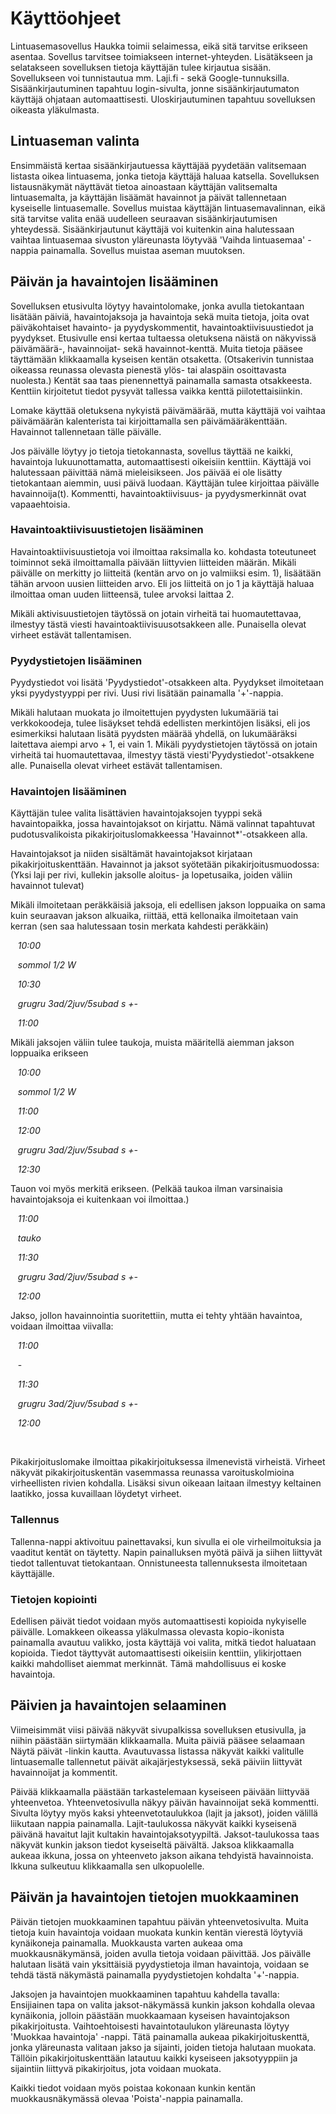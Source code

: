 # Käyttöohjeet

Lintuasemasovellus Haukka toimii selaimessa, eikä sitä tarvitse erikseen asentaa. Sovellus tarvitsee toimiakseen internet-yhteyden. Lisätäkseen ja selatakseen sovelluksen tietoja käyttäjän tulee kirjautua sisään. Sovellukseen voi tunnistautua mm. Laji.fi - sekä Google-tunnuksilla. Sisäänkirjautuminen tapahtuu login-sivulta, jonne sisäänkirjautumaton käyttäjä ohjataan automaattisesti. Uloskirjautuminen tapahtuu sovelluksen oikeasta yläkulmasta.

## Lintuaseman valinta

Ensimmäistä kertaa sisäänkirjautuessa käyttäjää pyydetään valitsemaan listasta oikea lintuasema, jonka tietoja käyttäjä haluaa katsella. Sovelluksen listausnäkymät näyttävät tietoa ainoastaan käyttäjän valitsemalta lintuasemalta, ja käyttäjän lisäämät havainnot ja päivät tallennetaan kyseiselle lintuasemalle.
Sovellus muistaa käyttäjän lintuasemavalinnan, eikä sitä tarvitse valita enää uudelleen seuraavan sisäänkirjautumisen yhteydessä. Sisäänkirjautunut käyttäjä voi kuitenkin aina halutessaan vaihtaa lintuasemaa sivuston yläreunasta löytyvää 'Vaihda lintuasemaa' -nappia painamalla. Sovellus muistaa aseman muutoksen.

## Päivän ja havaintojen lisääminen

Sovelluksen etusivulta löytyy havaintolomake, jonka avulla tietokantaan lisätään päiviä, havaintojaksoja ja havaintoja sekä muita tietoja, joita ovat päiväkohtaiset havainto- ja pyydyskommentit, havaintoaktiivisuustiedot ja pyydykset. Etusivulle ensi kertaa tultaessa oletuksena näistä on näkyvissä päivämäärä-, havainnoijat- sekä havainnot-kenttä. Muita tietoja pääsee täyttämään klikkaamalla kyseisen kentän otsaketta. (Otsakerivin tunnistaa oikeassa reunassa olevasta pienestä ylös- tai alaspäin osoittavasta nuolesta.) Kentät saa taas pienennettyä painamalla samasta otsakkeesta. Kenttiin kirjoitetut tiedot pysyvät tallessa vaikka kenttä piilotettaisiinkin.

Lomake käyttää oletuksena nykyistä päivämäärää, mutta käyttäjä voi vaihtaa päivämäärän kalenterista tai kirjoittamalla sen päivämääräkenttään. Havainnot tallennetaan tälle päivälle. 

Jos päivälle löytyy jo tietoja tietokannasta, sovellus täyttää ne kaikki, havaintoja lukuunottamatta, automaattisesti oikeisiin kenttiin. Käyttäjä voi halutessaan päivittää nämä mieleisikseen.
Jos päivää ei ole lisätty tietokantaan aiemmin, uusi päivä luodaan. Käyttäjän tulee kirjoittaa päivälle havainnoija(t). Kommentti, havaintoaktiivisuus- ja pyydysmerkinnät ovat vapaaehtoisia.

### Havaintoaktiivisuustietojen lisääminen

Havaintoaktiivisuustietoja voi ilmoittaa raksimalla ko. kohdasta toteutuneet toiminnot sekä ilmoittamalla päivään liittyvien liitteiden määrän. Mikäli päivälle on merkitty jo liitteitä (kentän arvo on jo valmiiksi esim. 1), lisäätään tähän arvoon uusien liitteiden arvo. Eli jos liitteitä on jo 1 ja käyttäjä haluaa ilmoittaa oman uuden liitteensä, tulee arvoksi laittaa 2.

Mikäli aktivisuustietojen täytössä on jotain virheitä tai huomautettavaa, ilmestyy tästä viesti havaintoaktiivisuusotsakkeen alle. Punaisella olevat virheet estävät tallentamisen.

### Pyydystietojen lisääminen

Pyydystiedot voi lisätä 'Pyydystiedot'-otsakkeen alta. Pyydykset ilmoitetaan yksi pyydystyyppi per rivi. Uusi rivi lisätään painamalla '+'-nappia.

Mikäli halutaan muokata jo ilmoitettujen pyydysten lukumääriä tai verkkokoodeja, tulee lisäykset tehdä edellisten merkintöjen lisäksi, eli jos esimerkiksi halutaan lisätä pyydsten määrää yhdellä, on lukumääräksi laitettava aiempi arvo + 1, ei vain 1. 
Mikäli pyydystietojen täytössä on jotain virheitä tai huomautettavaa, ilmestyy tästä viesti'Pyydystiedot'-otsakkene alle. Punaisella olevat virheet estävät tallentamisen.

### Havaintojen lisääminen

Käyttäjän tulee valita lisättävien havaintojaksojen tyyppi sekä havaintopaikka, jossa havaintojaksot on kirjattu. Nämä valinnat tapahtuvat pudotusvalikoista pikakirjoituslomakkeessa 'Havainnot*'-otsakkeen alla.

Havaintojaksot ja niiden sisältämät havaintojaksot kirjataan pikakirjoituskenttään. Havainnot ja jaksot syötetään pikakirjoitusmuodossa:
(Yksi laji per rivi, kullekin jaksolle aloitus- ja lopetusaika, joiden väliin havainnot tulevat)

Mikäli ilmoitetaan peräkkäisiä jaksoja, eli edellisen jakson loppuaika on sama kuin seuraavan jakson alkuaika, riittää, että kellonaika ilmoitetaan vain kerran (sen saa halutessaan tosin merkata kahdesti peräkkäin)

&nbsp;&nbsp;&nbsp;_10:00_

&nbsp;&nbsp;&nbsp;_sommol 1/2 W_

&nbsp;&nbsp;&nbsp;_10:30_

&nbsp;&nbsp;&nbsp;_grugru 3ad/2juv/5subad s +-_

&nbsp;&nbsp;&nbsp;_11:00_

Mikäli jaksojen väliin tulee taukoja, muista määritellä aiemman jakson loppuaika erikseen

&nbsp;&nbsp;&nbsp;_10:00_

&nbsp;&nbsp;&nbsp;_sommol 1/2 W_

&nbsp;&nbsp;&nbsp;_11:00_

&nbsp;&nbsp;&nbsp;_12:00_

&nbsp;&nbsp;&nbsp;_grugru 3ad/2juv/5subad s +-_

&nbsp;&nbsp;&nbsp;_12:30_

Tauon voi myös merkitä erikseen. (Pelkää taukoa ilman varsinaisia havaintojaksoja ei kuitenkaan voi ilmoittaa.)

&nbsp;&nbsp;&nbsp;_11:00_

&nbsp;&nbsp;&nbsp;_tauko_

&nbsp;&nbsp;&nbsp;_11:30_

&nbsp;&nbsp;&nbsp;_grugru 3ad/2juv/5subad s +-_

&nbsp;&nbsp;&nbsp;_12:00_

Jakso, jollon havainnointia suoritettiin, mutta ei tehty yhtään havaintoa, voidaan ilmoittaa viivalla:

&nbsp;&nbsp;&nbsp;_11:00_

&nbsp;&nbsp;&nbsp;-

&nbsp;&nbsp;&nbsp;_11:30_

&nbsp;&nbsp;&nbsp;_grugru 3ad/2juv/5subad s +-_

&nbsp;&nbsp;&nbsp;_12:00_

<br/>

Pikakirjoituslomake ilmoittaa pikakirjoituksessa ilmenevistä virheistä. Virheet näkyvät pikakirjoituskentän vasemmassa reunassa varoituskolmioina virheellisten rivien kohdalla. Lisäksi sivun oikeaan laitaan ilmestyy keltainen laatikko, jossa kuvaillaan löydetyt virheet. 

### Tallennus

Tallenna-nappi aktivoituu painettavaksi, kun sivulla ei ole virheilmoituksia ja vaaditut kentät on täytetty. Napin painalluksen myötä päivä ja siihen liittyvät tiedot tallentuvat tietokantaan. Onnistuneesta tallennuksesta ilmoitetaan käyttäjälle.

### Tietojen kopiointi
Edellisen päivät tiedot voidaan myös automaattisesti kopioida nykyiselle päivälle. Lomakkeen oikeassa yläkulmassa olevasta kopio-ikonista painamalla avautuu valikko, josta käyttäjä voi valita, mitkä tiedot haluataan kopioida. Tiedot täyttyvät automaattisesti oikeisiin kenttiin, ylikirjottaen kaikki mahdolliset aiemmat merkinnät. Tämä mahdollisuus ei koske havaintoja.

## Päivien ja havaintojen selaaminen

Viimeisimmät viisi päivää näkyvät sivupalkissa sovelluksen etusivulla, ja niihin päästään siirtymään klikkaamalla. Muita päiviä pääsee selaamaan Näytä päivät -linkin kautta. Avautuvassa listassa näkyvät kaikki valitulle lintuasemalle tallennetut päivät aikajärjestyksessä, sekä päiviin liittyvät havainnoijat ja kommentit.

Päivää klikkaamalla päästään tarkastelemaan kyseiseen päivään liittyvää yhteenvetoa. Yhteenvetosivulla näkyy päivän havainnoijat sekä kommentti. Sivulta löytyy myös kaksi yhteenvetotaulukkoa (lajit ja jaksot), joiden välillä liikutaan nappia painamalla. Lajit-taulukossa näkyvät kaikki kyseisenä päivänä havaitut lajit kultakin havaintojaksotyypiltä. Jaksot-taulukossa taas näkyvät kunkin jakson tiedot kyseiseltä päivältä. Jaksoa klikkaamalla aukeaa ikkuna, jossa on yhteenveto jakson aikana tehdyistä havainnoista. Ikkuna sulkeutuu klikkaamalla sen ulkopuolelle.

## Päivän ja havaintojen tietojen muokkaaminen

Päivän tietojen muokkaaminen tapahtuu päivän yhteenvetosivulta. Muita tietoja kuin havaintoja voidaan muokata kunkin kentän vierestä löytyviä kynäikoneja painamalla. Muokkausta varten aukeaa oma muokkausnäkymänsä, joiden avulla tietoja voidaan päivittää. Jos päivälle halutaan lisätä vain yksittäisiä pyydystietoja ilman havaintoja, voidaan se tehdä tästä näkymästä painamalla pyydystietojen kohdalta '+'-nappia.

Jaksojen ja havaintojen muokkaaminen tapahtuu kahdella tavalla:
Ensijiainen tapa on valita jaksot-näkymässä kunkin jakson kohdalla olevaa kynäikonia, jolloin päästään muokkaamaan kyseisen havaintojakson pikakirjoitusta.
Vaihtoehtoisesti havaintotaulukon yläreunasta löytyy 'Muokkaa havaintoja' -nappi. Tätä painamalla aukeaa pikakirjoituskenttä, jonka yläreunasta valitaan jakso ja sijainti, joiden tietoja halutaan muokata. Tällöin pikakirjoituskenttään latautuu kaikki kyseiseen jaksotyyppiin ja sijaintiin liittyvä pikakirjoitus, jota voidaan muokata.

Kaikki tiedot voidaan myös poistaa kokonaan kunkin kentän muokkausnäkymässä olevaa 'Poista'-nappia painamalla.
